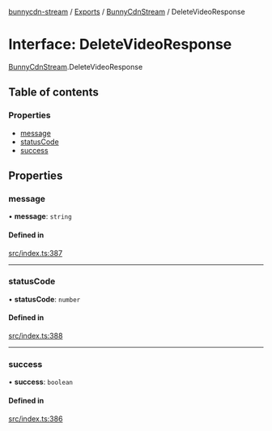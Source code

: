 [bunnycdn-stream](../README.md) / [Exports](../modules.md) / [BunnyCdnStream](../modules/BunnyCdnStream.md) / DeleteVideoResponse

# Interface: DeleteVideoResponse

[BunnyCdnStream](../modules/BunnyCdnStream.md).DeleteVideoResponse

## Table of contents

### Properties

- [message](BunnyCdnStream.DeleteVideoResponse.md#message)
- [statusCode](BunnyCdnStream.DeleteVideoResponse.md#statuscode)
- [success](BunnyCdnStream.DeleteVideoResponse.md#success)

## Properties

### message

• **message**: `string`

#### Defined in

[src/index.ts:387](https://github.com/dan-online/bunnycdn-stream/blob/0d47ebd/src/index.ts#L387)

___

### statusCode

• **statusCode**: `number`

#### Defined in

[src/index.ts:388](https://github.com/dan-online/bunnycdn-stream/blob/0d47ebd/src/index.ts#L388)

___

### success

• **success**: `boolean`

#### Defined in

[src/index.ts:386](https://github.com/dan-online/bunnycdn-stream/blob/0d47ebd/src/index.ts#L386)
